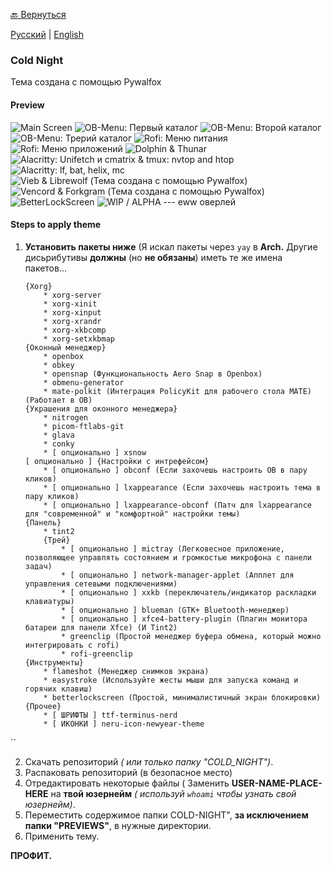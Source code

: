 [🔙 Вернуться](README.md) 

[Русский](openbox/COLD_NIGHT/README-ru.md) | [English](openbox/COLD_NIGHT/README.md)

### Cold Night
Тема создана с помощью Pywalfox
#### Preview

![Main Screen](openbox/COLD_NIGHT/.PREVIEWS/SCREENSHOT-1.png)
![OB-Menu: Первый каталог](openbox/COLD_NIGHT/.PREVIEWS/SCREENSHOT-4.png)
![OB-Menu: Второй каталог](openbox/COLD_NIGHT/.PREVIEWS/SCREENSHOT-2.png)
![OB-Menu: Трерий каталог](openbox/COLD_NIGHT/.PREVIEWS/SCREENSHOT-3.png)
![Rofi: Меню питания](openbox/COLD_NIGHT/.PREVIEWS/SCREENSHOT-5.png)
![Rofi: Меню приложений](openbox/COLD_NIGHT/.PREVIEWS/SCREENSHOT-6.png)
![Dolphin & Thunar](openbox/COLD_NIGHT/.PREVIEWS/SCREENSHOT-7.png)
![Alacritty: Unifetch и cmatrix & tmux: nvtop and htop	](openbox/COLD_NIGHT/.PREVIEWS/SCREENSHOT-8.png)
![Alacritty: lf, bat, helix, mc](openbox/COLD_NIGHT/.PREVIEWS/SCREENSHOT-9.png)
![Vieb & Librewolf (Тема создана с помощью Pywalfox) ](openbox/COLD_NIGHT/.PREVIEWS/SCREENSHOT-10.png)
![Vencord & Forkgram (Тема создана с помощью Pywalfox) ](openbox/COLD_NIGHT/.PREVIEWS/SCREENSHOT-11.png)
![BetterLockScreen](openbox/COLD_NIGHT/.PREVIEWS/SCREENSHOT-12.png)
![WIP / ALPHA --- eww оверлей](openbox/COLD_NIGHT/.PREVIEWS/SCREENSHOT-12.png)
#### Steps to apply theme

1) **Установить пакеты ниже** (Я искал пакеты через `yay` в **Arch.** Другие дисьрибутивы **должны**  (но **не обязаны**) иметь те же имена пакетов...
	```
	{Xorg}
		* xorg-server
		* xorg-xinit
		* xorg-xinput
		* xorg-xrandr
		* xorg-xkbcomp
		* xorg-setxkbmap
	{Оконный менеджер}
		* openbox
		* obkey
		* opensnap (Функциональность Aero Snap в Openbox)
		* obmenu-generator
		* mate-polkit (Интеграция PolicyKit для рабочего стола MATE) (Работает в OB)
	{Украшения для оконного менеджера}
		* nitrogen
		* picom-ftlabs-git
		* glava
		* conky
		* [ опционально ] xsnow
	[ опционально ] {Настройки с интрефейсом}
		* [ опционально ] obconf (Если захочешь настроить OB в пару кликов)
		* [ опционально ] lxappearance (Если захочешь настроить тема в пару кликов)
		* [ опционально ] lxappearance-obconf (Патч для lxappearance для "современной" и "комфортной" настройки темы)
	{Панель}
		* tint2
		{Трей}
			* [ опционально ] mictray (Легковесное приложение, позволяющее управлять состоянием и громкостью микрофона с панели задач)
			* [ опционально ] network-manager-applet (Апплет для управления сетевыми подключениями)
			* [ опционально ] xxkb (переключатель/индикатор раскладки клавиатуры)
			* [ опционально ] blueman (GTK+ Bluetooth-менеджер)
			* [ опционально ] xfce4-battery-plugin (Плагин монитора батареи для панели Xfce) (И Tint2)
			* greenclip (Простой менеджер буфера обмена, который можно интегрировать с rofi)
			* rofi-greenclip
	{Инструменты}
		* flameshot (Менеджер снимков экрана)
		* easystroke (Используйте жесты мыши для запуска команд и горячих клавиш)
		* betterlockscreen (Простой, минималистичный экран блокировки)
	{Прочее}
		* [ ШРИФТЫ ] ttf-terminus-nerd
		* [ ИКОНКИ ] neru-icon-newyear-theme
``

2) Скачать репозиторий *( или только папку "COLD_NIGHT")*.
3) Распаковать репозиторий (в безопасное место)
4) Отредактировать некоторые файлы ( Заменить **USER-NAME-PLACE-HERE** на **твой юзернейм** *( используй `whoami` чтобы узнать свой юзернейм)*.
5) Переместить содержимое папки COLD-NIGHT", **за исключением папки "PREVIEWS"**, в нужные директории.
6) Применить тему.

**ПРОФИТ.**


